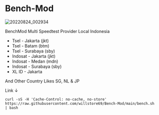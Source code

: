 # Bench-Mod
![20220824_002934](https://user-images.githubusercontent.com/107354006/186212324-3e30fcfe-8a12-43af-bee8-9fcbc28a84b0.jpg)

BenchMod Multi Speedtest Provider Local Indonesia
- Tsel - Jakarta (jkt)
- Tsel - Batam (btm)
- Tsel - Surabaya (sby)
- Indosat - Jakarta (jkt)
- Indosat - Medan (mdn)
- Indosat - Surabaya (sby)
- XL ID - Jakarta

And Other Country Likes SG, NL & JP

Link ↓
```
curl -sS -H 'Cache-Control: no-cache, no-store' https://raw.githubusercontent.com/willstore69/Bench-Mod/main/bench.sh | bash
```
